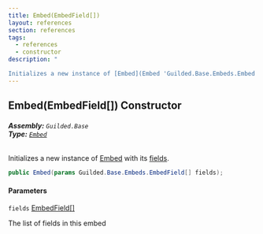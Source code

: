 ```yaml
---
title: Embed(EmbedField[])
layout: references
section: references
tags:
  - references
  - constructor
description: "

Initializes a new instance of [Embed](Embed 'Guilded.Base.Embeds.Embed') with its [fields](Embed.Embed(EmbedField[])#Guilded.Base.Embeds.Embed.Embed(Guilded.Base.Embeds.EmbedField[]).fields 'Guilded.Base.Embeds.Embed.Embed(Guilded.Base.Embeds.EmbedField[]).fields')."
---
```


## Embed(EmbedField[]) Constructor
###### **Assembly:** `Guilded.Base`<br/>**Type:** [`Embed`](Embed 'Guilded.Base.Embeds.Embed')

Initializes a new instance of [Embed](Embed 'Guilded.Base.Embeds.Embed') with its [fields](Embed.Embed(EmbedField[])#Guilded.Base.Embeds.Embed.Embed(Guilded.Base.Embeds.EmbedField[]).fields 'Guilded.Base.Embeds.Embed.Embed(Guilded.Base.Embeds.EmbedField[]).fields').

```csharp
public Embed(params Guilded.Base.Embeds.EmbedField[] fields);
```
#### Parameters

<a name='Guilded.Base.Embeds.Embed.Embed(Guilded.Base.Embeds.EmbedField[]).fields'></a>

`fields` [EmbedField](EmbedField 'Guilded.Base.Embeds.EmbedField')[[]](https://docs.microsoft.com/en-us/dotnet/api/System.Array 'System.Array')

The list of fields in this embed